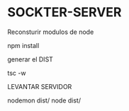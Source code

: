 # SOCKTER-SERVER

Reconsturir modulos de node

npm install

generar el DIST

tsc -w

LEVANTAR SERVIDOR

nodemon dist/
node dist/